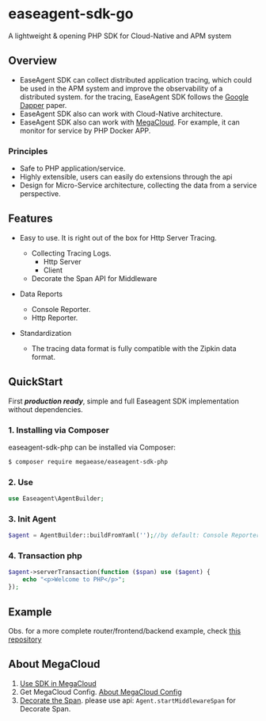 # easeagent-sdk-go

A lightweight & opening PHP SDK for Cloud-Native and APM system
## Overview

- EaseAgent SDK can collect distributed application tracing, which could be used in the APM system and improve the observability of a distributed system. for the tracing, EaseAgent SDK follows the [Google Dapper](https://research.google/pubs/pub36356/) paper. 
- EaseAgent SDK also can work with Cloud-Native architecture.
- EaseAgent SDK also can work with [MegaCloud](https://cloud.megaease.com/). For example, it can monitor for service by PHP Docker APP.

### Principles
- Safe to PHP application/service.
- Highly extensible, users can easily do extensions through the api
- Design for Micro-Service architecture, collecting the data from a service perspective.

## Features
* Easy to use. It is right out of the box for Http Server Tracing.
  * Collecting Tracing Logs.
    * Http Server
    * Client
  * Decorate the Span API for Middleware

* Data Reports
  * Console Reporter.
  * Http Reporter.

* Standardization
    * The tracing data format is fully compatible with the Zipkin data format.

## QuickStart
First ***production ready***, simple and full Easeagent SDK implementation without dependencies.
### 1. Installing via Composer

easeagent-sdk-php can be installed via Composer:
```bash
$ composer require megaease/easeagent-sdk-php
```

### 2. Use
```php
use Easeagent\AgentBuilder;
```

### 3. Init Agent
```php
$agent = AgentBuilder::buildFromYaml('');//by default: Console Reporter
```

### 4. Transaction php
```php
$agent->serverTransaction(function ($span) use ($agent) {
    echo "<p>Welcome to PHP</p>";
});
```

## Example
Obs. for a more complete router/frontend/backend example, check [this repository](https://github.com/megaease/easeagent-sdk-php-example)

## About MegaCloud 
1. [Use SDK in MegaCloud](./doc/how-to-use.md)
2. Get MegaCloud Config. [About MegaCloud Config](./doc/megacloud-config.md)
3. [Decorate the Span](./doc/middleware-span.md). please use api: `Agent.startMiddlewareSpan` for Decorate Span.

